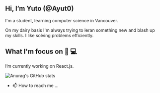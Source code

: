 ## Hi, I’m Yuto (@Ayut0)
  I'm a student, learning computer science in Vancouver.
  
  On my dairy basis I'm always trying to leran something new and blash up my skills.
  I like solving problems efficiently.
  
 
## What I'm focus on 👀 💻
  I’m currently working on React.js.

![Anurag's GitHub stats](https://github-readme-stats.vercel.app/api?username=Ayut0&show_icons=true&theme=merko)

- 📫 How to reach me ...

<!---
Ayut0/Ayut0 is a ✨ special ✨ repository because its `README.md` (this file) appears on your GitHub profile.
You can click the Preview link to take a look at your changes.
--->

